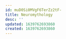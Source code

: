 ```yaml
---
id: muD0Si0MVgF6TerZz2tF-
title: Neuromythology
desc: ''
updated: 1639762693860
created: 1639762693860
---
```


